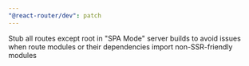 ```yaml
---
"@react-router/dev": patch
---
```


Stub all routes except root in "SPA Mode" server builds to avoid issues when route modules or their dependencies import non-SSR-friendly modules
